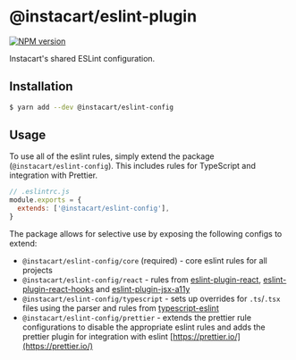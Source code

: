 # @instacart/eslint-plugin
[![NPM version][npm-image]][npm-url]

Instacart's shared ESLint configuration.

## Installation

```bash
$ yarn add --dev @instacart/eslint-config
```

## Usage

To use all of the eslint rules, simply extend the package (`@instacart/eslint-config`). This includes rules for TypeScript and integration with Prettier.

```js
// .eslintrc.js
module.exports = {
  extends: ['@instacart/eslint-config'],
}
```

The package allows for selective use by exposing the following configs to extend:

- `@instacart/eslint-config/core` (required) - core eslint rules for all projects
- `@instacart/eslint-config/react` - rules from  [eslint-plugin-react](https://github.com/yannickcr/eslint-plugin-react), [eslint-plugin-react-hooks](https://reactjs.org/docs/hooks-rules.html#eslint-plugin) and [eslint-plugin-jsx-a11y](https://github.com/evcohen/eslint-plugin-jsx-a11y)
- `@instacart/eslint-config/typescript` - sets up overrides for `.ts`/`.tsx` files using the parser and rules from [typescript-eslint](https://github.com/typescript-eslint/typescript-eslint)
- `@instacart/eslint-config/prettier` - extends the prettier rule configurations to disable the appropriate eslint rules and adds the prettier plugin for integration with eslint [https://prettier.io/](https://prettier.io/)


[npm-url]: https://npmjs.org/package/@instacart/eslint-config
[npm-image]: http://img.shields.io/npm/v/@instacart/eslint-config.svg?style=shield
